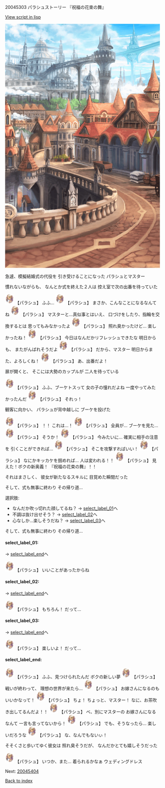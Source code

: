 20045303 パラシュストーリー 『祝福の花束の舞』

[View script in lisp](../scripts/20045303.txt)

![town.png](../images/backgrounds/town.png)

急遽、模擬結婚式の代役を
引き受けることになった
パラシュとマスター

慣れないながらも、
なんとか式を終えた２人は
控え室で次の出番を待っていた

<img src="../images/units/200451.png" alt="200451.png" height="34"/>
【パラシュ】
ふふ…

<img src="../images/units/200451.png" alt="200451.png" height="34"/>
【パラシュ】
まさか、こんなことになるなんてね

<img src="../images/units/200451.png" alt="200451.png" height="34"/>
【パラシュ】
マスターと…真似事とはいえ、
口づけをしたり、指輪を交換するとは
思ってもみなかったよ

<img src="../images/units/200451.png" alt="200451.png" height="34"/>
【パラシュ】
照れ臭かったけど…
楽しかったね！

<img src="../images/units/200451.png" alt="200451.png" height="34"/>
【パラシュ】
今日はなんだかリフレッシュできたな
明日からも、
またがんばれそうだよ

<img src="../images/units/200451.png" alt="200451.png" height="34"/>
【パラシュ】
だから、マスター
明日からまた、よろしくね！

<img src="../images/units/200451.png" alt="200451.png" height="34"/>
【パラシュ】
あ、出番だよ！

扉が開くと、
そこには大勢のカップルが
二人を待っている

<img src="../images/units/200451.png" alt="200451.png" height="34"/>
【パラシュ】
ふふ、ブーケトスって
女の子の憧れだよね
一度やってみたかったんだ

<img src="../images/units/200451.png" alt="200451.png" height="34"/>
【パラシュ】
それっ！

観客に向かい、
パラシュが背中越しに
ブーケを投げた

<img src="../images/units/200451.png" alt="200451.png" height="34"/>
【パラシュ】
！！
これは…！

<img src="../images/units/200451.png" alt="200451.png" height="34"/>
【パラシュ】
全員が…
ブーケを見た…

<img src="../images/units/200451.png" alt="200451.png" height="34"/>
【パラシュ】
そうか！

<img src="../images/units/200451.png" alt="200451.png" height="34"/>
【パラシュ】
今みたいに…
確実に相手の注意を
引くことができれば…

<img src="../images/units/200451.png" alt="200451.png" height="34"/>
【パラシュ】
そこを攻撃すればいい！

<img src="../images/units/200451.png" alt="200451.png" height="34"/>
【パラシュ】
なにかキッカケを掴めれば…
人は変われる！！

<img src="../images/units/200451.png" alt="200451.png" height="34"/>
【パラシュ】
見えた！ボクの新奥義！
『祝福の花束の舞』！！

それはまさしく、
彼女が新たなるスキルに
目覚めた瞬間だった

そして、式も無事に終わり
その帰り道…

選択肢:
- なんだか吹っ切れた顔してるね？ → [select_label_01](#select_label_01)へ
- 不調は抜け出せそう？ → [select_label_02](#select_label_02)へ
- 心なしか…楽しそうだね？ → [select_label_03](#select_label_03)へ


そして、式も無事に終わり
その帰り道…

#### select_label_01:
 → [select_label_end](#select_label_end)へ

<img src="../images/units/200451.png" alt="200451.png" height="34"/>
【パラシュ】
いいことがあったからね

#### select_label_02:
 → [select_label_end](#select_label_end)へ

<img src="../images/units/200451.png" alt="200451.png" height="34"/>
【パラシュ】
もちろん！
だって…

#### select_label_03:
 → [select_label_end](#select_label_end)へ

<img src="../images/units/200451.png" alt="200451.png" height="34"/>
【パラシュ】
楽しいよ！
だって…

#### select_label_end:

<img src="../images/units/200451.png" alt="200451.png" height="34"/>
【パラシュ】
ふふ、見つけられたんだ
ボクの新しい夢

<img src="../images/units/200451.png" alt="200451.png" height="34"/>
【パラシュ】
戦いが終わって、
理想の世界が来たら…

<img src="../images/units/200451.png" alt="200451.png" height="34"/>
【パラシュ】
お嫁さんになるのもいいかなって！

<img src="../images/units/200451.png" alt="200451.png" height="34"/>
【パラシュ】
ちょ！
ちょっと、マスター！
なに、お茶吹き出してるんだよ！！

<img src="../images/units/200451.png" alt="200451.png" height="34"/>
【パラシュ】
べ、別にマスターの
お嫁さんになるなんて
一言も言ってないから！

<img src="../images/units/200451.png" alt="200451.png" height="34"/>
【パラシュ】
でも、そうなったら…
楽しいだろうな

<img src="../images/units/200451.png" alt="200451.png" height="34"/>
【パラシュ】
な、なんでもないぃ！

そそくさと歩いてゆく彼女は
照れ臭そうだが、
なんだかとても嬉しそうだった

<img src="../images/units/200451.png" alt="200451.png" height="34"/>
【パラシュ】
いつか、また…
着られるかなぁ
ウェディングドレス


Next: [20045404](20045404.md)

[Back to index](index.md)
